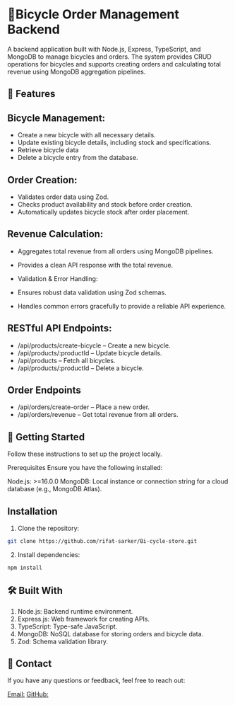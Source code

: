 # 🚴Bicycle Order Management Backend

A backend application built with Node.js, Express, TypeScript, and MongoDB to manage bicycles and orders. The system provides CRUD operations for bicycles and supports creating orders and calculating total revenue using MongoDB aggregation pipelines.

## 🌟 Features
## Bicycle Management:
 - Create a new bicycle with all necessary details.
 - Update existing bicycle details, including stock and specifications.
 - Retrieve bicycle data
 - Delete a bicycle entry from the database.

## Order Creation:
 - Validates order data using Zod.
 - Checks product availability and stock before order creation.
 - Automatically updates bicycle stock after order placement.

## Revenue Calculation:
 - Aggregates total revenue from all orders using MongoDB pipelines.
 - Provides a clean API response with the total revenue.

- Validation & Error Handling:
 - Ensures robust data validation using Zod schemas.
 - Handles common errors gracefully to provide a reliable API experience.
 
## RESTful API Endpoints:
- /api/products/create-bicycle – Create a new bicycle.
- /api/products/:productId – Update bicycle details.
- /api/products – Fetch all bicycles.
- /api/products/:productId – Delete a bicycle.
  
## Order Endpoints
- /api/orders/create-order – Place a new order.
- /api/orders/revenue – Get total revenue from all orders.


## 🚀 Getting Started
Follow these instructions to set up the project locally.

Prerequisites
Ensure you have the following installed:

Node.js: >=16.0.0
MongoDB: Local instance or connection string for a cloud database (e.g., MongoDB Atlas).

## Installation
1. Clone the repository:
```bash
git clone https://github.com/rifat-sarker/Bi-cycle-store.git
```

2. Install dependencies:
```bash
npm install
```

## 🛠️ Built With
1. Node.js: Backend runtime environment.
2. Express.js: Web framework for creating APIs.
3. TypeScript: Type-safe JavaScript.
4. MongoDB: NoSQL database for storing orders and bicycle data.
5. Zod: Schema validation library.

## 📧 Contact
If you have any questions or feedback, feel free to reach out:

[Email:](rifatswd@gmail.com)
[GitHub:](https://github.com/rifat-sarker)
